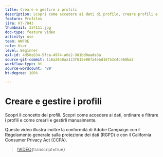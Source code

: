 ```yaml
---
title: Creare e gestire i profili
description: Scopri come accedere ai dati di profilo, creare profili e ordinare e filtrare le tue creazioni per facilitarne l’utilizzo. Scopri anche come essere conforme al Regolamento generale sulla protezione dei dati (GDPR) e al California Consumer Privacy Act (CCPA).
feature: Profiles
jira: KT-7843
thumbnail: 334111.jpg
doc-type: feature video
activity: use
team: WWFRE
role: User
level: Beginner
exl-id: 4d50e834-5fca-4974-a0e2-081bd0aada8a
source-git-commit: 116a24a8aa123f615e08fa4ebd187b3c4c460ba2
workflow-type: ht
source-wordcount: '89'
ht-degree: 100%

---
```


# Creare e gestire i profili

Scopri il concetto dei profili. Scopri come accedere ai dati, ordinare e filtrare i profili e come crearli e gestirli manualmente.

Questo video illustra inoltre la conformità di Adobe Campaign con il Regolamento generale sulla protezione dei dati (RGPD) e con il California Consumer Privacy Act (CCPA).

>[!VIDEO](https://video.tv.adobe.com/v/334111?quality=12&learn=on){transcript=true}
